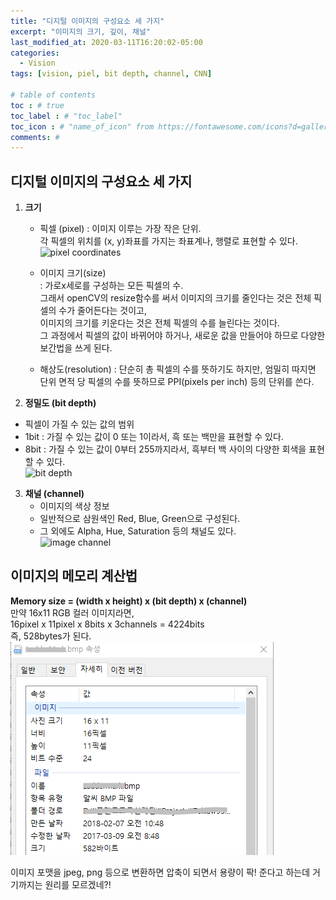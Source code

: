 ```yaml
---
title: "디지털 이미지의 구성요소 세 가지"
excerpt: "이미지의 크기, 깊이, 채널"
last_modified_at: 2020-03-11T16:20:02-05:00
categories:
  - Vision
tags: [vision, piel, bit depth, channel, CNN]

# table of contents
toc : # true
toc_label : # "toc_label"
toc_icon : # "name_of_icon" from https://fontawesome.com/icons?d=gallery&s=solid&m=free
comments: # 
---
```


## 디지털 이미지의 구성요소 세 가지

1. **크기**
   - 픽셀 (pixel) 
     : 이미지 이루는 가장 작은 단위.  
     각 픽셀의 위치를 (x, y)좌표를 가지는 좌표계나, 행렬로 표현할 수 있다.  
     ![pixel coordinates](https://miro.medium.com/max/960/1*LyEfrmfXDeHTgWupIVclQg.png)

   - 이미지 크기(size)  
     : 가로x세로를 구성하는 모든 픽셀의 수.  
     그래서 openCV의 resize함수를 써서 이미지의 크기를 줄인다는 것은 전체 픽셀의 수가 줄어든다는 것이고,  
     이미지의 크기를 키운다는 것은 전체 픽셀의 수를 늘린다는 것이다.  
     그 과정에서 픽셀의 값이 바뀌어야 하거나, 새로운 값을 만들어야 하므로 다양한 보간법을 쓰게 된다.

   - 해상도(resolution) : 단순히 총 픽셀의 수를 뜻하기도 하지만, 엄밀히 따지면 단위 면적 당 픽셀의 수를 뜻하므로 PPI(pixels per inch) 등의 단위를 쓴다. 

2.  **정밀도 (bit depth)**
   - 픽셀이 가질 수 있는 값의 범위
   - 1bit : 가질 수 있는 값이 0 또는 1이라서, 흑 또는 백만을 표현할 수 있다.
   - 8bit : 가질 수 있는 값이 0부터 255까지라서, 흑부터 백 사이의 다양한 회색을 표현할 수 있다.  
     ![bit depth](https://076923.github.io/assets/images/ComputerVision/ch3/10.jpg)

3. **채널 (channel)**
   - 이미지의 색상 정보
   - 일반적으로 삼원색인 Red, Blue, Green으로 구성된다.
   - 그 외에도 Alpha, Hue, Saturation 등의 채널도 있다.  
     ![image channel](http://www.myphotoshopsite.com/tutorials/level_2/images/RGB-Alpha.gif)





## 이미지의 메모리 계산법
**Memory size = (width x height) x (bit depth) x (channel)**  
만약 16x11 RGB 컬러 이미지라면,  
16pixel x 11pixel x 8bits x 3channels = 4224bits  
즉, 528bytes가 된다. 
![image](/assets/images/2020-03-11-image.png)



이미지 포맷을 jpeg, png 등으로 변환하면 압축이 되면서 용량이 팍! 준다고 하는데 거기까지는 원리를 모르겠네?!


